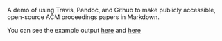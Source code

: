 A demo of using Travis, Pandoc, and Github to make publicly accessible, open-source ACM proceedings papers in Markdown.

You can see the example output [here](https://hoverbear.github.io/acm-pandoc-paper/) and [here](https://hoverbear.github.io/acm-pandoc-paper/paper.pdf)

